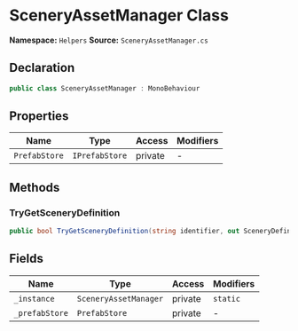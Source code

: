 # SceneryAssetManager Class

**Namespace:** `Helpers`
**Source:** `SceneryAssetManager.cs`

## Declaration

```csharp
public class SceneryAssetManager : MonoBehaviour
```

## Properties

| Name | Type | Access | Modifiers |
|------|------|--------|-----------|
| `PrefabStore` | `IPrefabStore` | private | - |

## Methods

### TryGetSceneryDefinition

```csharp
public bool TryGetSceneryDefinition(string identifier, out SceneryDefinition sceneryDefinition)
```

## Fields

| Name | Type | Access | Modifiers |
|------|------|--------|-----------|
| `_instance` | `SceneryAssetManager` | private | `static` |
| `_prefabStore` | `PrefabStore` | private | - |


